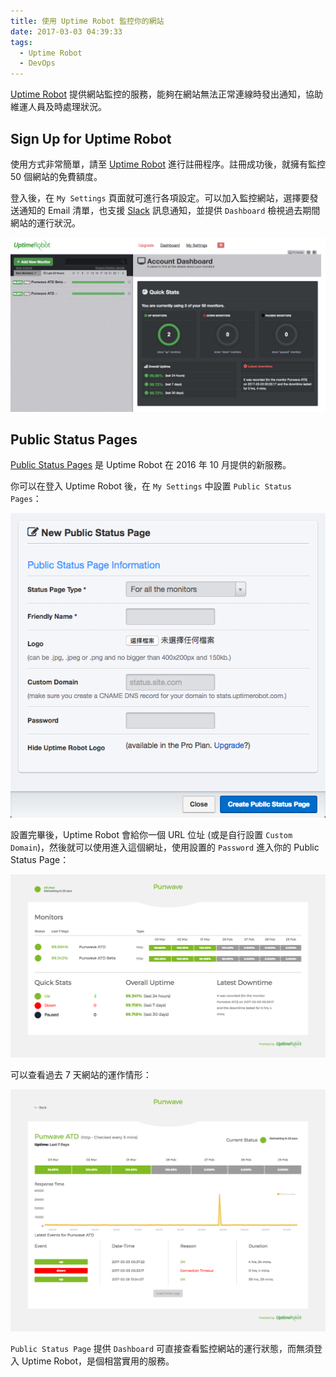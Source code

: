 ```yaml
---
title: 使用 Uptime Robot 監控你的網站
date: 2017-03-03 04:39:33
tags: 
  - Uptime Robot
  - DevOps
---
```


[Uptime Robot](https://uptimerobot.com) 提供網站監控的服務，能夠在網站無法正常連線時發出通知，協助維運人員及時處理狀況。

<!-- more -->

## Sign Up for Uptime Robot

使用方式非常簡單，請至 [Uptime Robot](https://uptimerobot.com) 進行註冊程序。註冊成功後，就擁有監控 50 個網站的免費額度。

登入後，在 `My Settings` 頁面就可進行各項設定。可以加入監控網站，選擇要發送通知的 Email 清單，也支援 [Slack](https://slack.com) 訊息通知，並提供 `Dashboard` 檢視過去期間網站的運行狀況。

![](/2017/03/03/monitoring-your-websites-with-uptime-robot/uptime_robot.png)

## Public Status Pages

[Public Status Pages](https://blog.uptimerobot.com/introducing-public-status-pages-yay/) 是 Uptime Robot 在 2016 年 10 月提供的新服務。

你可以在登入 Uptime Robot 後，在 `My Settings` 中設置 `Public Status Pages`：

![](/2017/03/03/monitoring-your-websites-with-uptime-robot/new_public_status_page.png)

設置完畢後，Uptime Robot 會給你一個 URL 位址 (或是自行設置 `Custom Domain`)，然後就可以使用進入這個網址，使用設置的 `Password` 進入你的 Public Status Page：

![](/2017/03/03/monitoring-your-websites-with-uptime-robot/public_status_page.png)

可以查看過去 7 天網站的運作情形：

![](/2017/03/03/monitoring-your-websites-with-uptime-robot/public_status_page_detail.png)

`Public Status Page` 提供 `Dashboard` 可直接查看監控網站的運行狀態，而無須登入 Uptime Robot，是個相當實用的服務。
